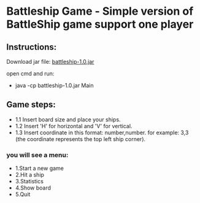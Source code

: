 # Battleship Game - Simple version of BattleShip game support one player


## Instructions:

 Download jar file:
  [battleship-1.0.jar](BattleshipGame/target/battleship-1.0.jar)

 open cmd and run:
  - java -cp battleship-1.0.jar Main

## Game steps:
 - 1.1 Insert board size and place your ships.
 - 1.2 Insert 'H' for horizontal and 'V' for vertical.
 - 1.3 Insert coordinate in this format: number,number. for example: 3,3 (the coordinate represents the top left ship corner).

### you will see a menu:
- 1.Start a new game
- 2.Hit a ship 
- 3.Statistics
- 4.Show board
- 5.Quit
 
